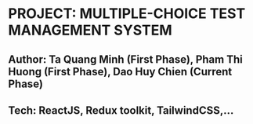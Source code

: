 # PROJECT: MULTIPLE-CHOICE TEST MANAGEMENT SYSTEM

## Author: Ta Quang Minh (First Phase), Pham Thi Huong (First Phase), Dao Huy Chien (Current Phase)

## Tech: ReactJS, Redux toolkit, TailwindCSS,...


